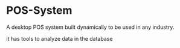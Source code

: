 # POS-System

A desktop POS system built dynamically to be used in any industry.

it has tools to analyze data in the database
